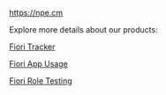 https://npe.cm


Explore more details about our products:

[Fiori Tracker](https://fioritracker.org)

[Fiori App Usage](https://help.fioriappsusage.org)

[Fiori Role Testing](https://fioriroletesting.com)
